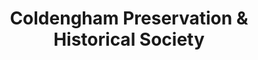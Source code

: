 ---
layout: repo
title: "Coldengham Preservation & Historical Society"
id: 21667
permalink: repos/21667/
---